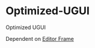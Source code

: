 # Optimized-UGUI
Optimized UGUI


Dependent on [Editor Frame](https://assetstore.unity.com/packages/tools/utilities/editor-frame-146795)
